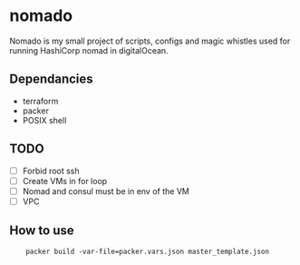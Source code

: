 # nomado
Nomado is my small project of scripts, configs and magic whistles used for running HashiCorp nomad in digitalOcean.

## Dependancies
- terraform
- packer
- POSIX shell

## TODO
- [ ] Forbid root ssh
- [ ] Create VMs in for loop
- [ ] Nomad and consul must be in env of the VM
- [ ] VPC

## How to use
```
    packer build -var-file=packer.vars.json master_template.json
